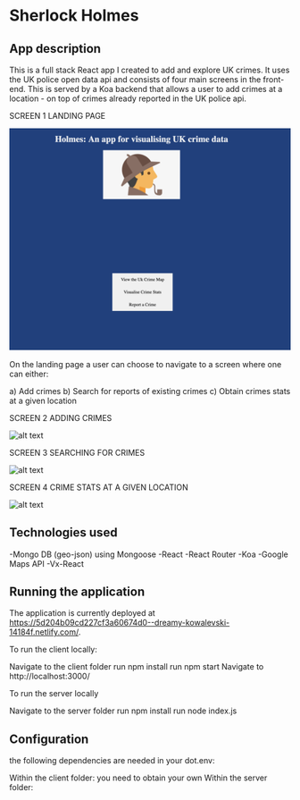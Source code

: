 # Sherlock Holmes 

## App description
This is a full stack React app I created to add and explore UK crimes. It uses the UK police open data api and consists of four main screens in the front-end. This is served by a Koa backend that allows a user to add crimes at a location - on top of crimes already reported in the UK police api. 

SCREEN 1 LANDING PAGE 

![alt text](https://github.com/matthewtregg/Holmes/blob/master/Screenshot%202019-07-06%20at%2008.27.17.png)

On the landing page a user can choose to navigate to a screen where one can either: 

a) Add crimes 
b) Search for reports of existing crimes
c) Obtain crimes stats at a given location

SCREEN 2 ADDING CRIMES

![alt text]()

SCREEN 3 SEARCHING FOR CRIMES

![alt text]()

SCREEN 4 CRIME STATS AT A GIVEN LOCATION

![alt text]()

## Technologies used 
-Mongo DB (geo-json) using Mongoose
-React 
-React Router
-Koa 
-Google Maps API
-Vx-React

## Running the application
The application is currently deployed at https://5d204b09cd227cf3a60674d0--dreamy-kowalevski-14184f.netlify.com/.

To run the client locally:

Navigate to the client folder
run npm install
run npm start
Navigate to http://localhost:3000/

To run the server locally

Navigate to the server folder
run npm install
run node index.js

## Configuration
the following dependencies are needed in your dot.env: 

Within the client folder: you need to obtain your own 
Within the server folder:


